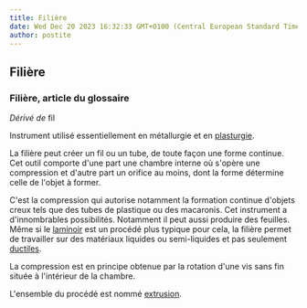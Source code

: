 ```yaml
---
title: Filière
date: Wed Dec 20 2023 16:32:33 GMT+0100 (Central European Standard Time)
author: postite
---
```


## Filière
### Filière, article du glossaire
 _Dérivé de_ fil

Instrument utilisé essentiellement en métallurgie et en [plasturgie](plastiquesplastur.html).

La filière peut créer un fil ou un tube, de toute façon une forme continue. Cet outil comporte d'une part une chambre interne où s'opère une compression et d'autre part un orifice au moins, dont la forme détermine celle de l'objet à former.

C'est la compression qui autorise notamment la formation continue d'objets creux tels que des tubes de plastique ou des macaronis. Cet instrument a d'innombrables possibilités. Notamment il peut aussi produire des feuilles. Même si le [laminoir](laminoir.html) est un procédé plus typique pour cela, la filière permet de travailler sur des matériaux liquides ou semi-liquides et pas seulement [ductiles](ductilite.html).

La compression est en principe obtenue par la rotation d'une vis sans fin située à l'intérieur de la chambre.

L'ensemble du procédé est nommé [extrusion](extrusion.html).

